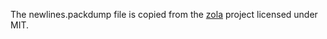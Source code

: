 The newlines.packdump file is copied from the
[zola](https://github.com/getzola/zola/tree/master/sublime/syntaxes) project
licensed under MIT.
